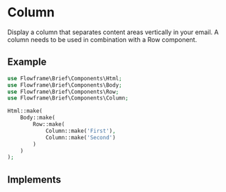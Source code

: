 # Column

Display a column that separates content areas vertically in your email. A column needs to be used in combination with a Row component.

## Example

```php
use Flowframe\Brief\Components\Html;
use Flowframe\Brief\Components\Body;
use Flowframe\Brief\Components\Row;
use Flowframe\Brief\Components\Column;

Html::make(
    Body::make(
        Row::make(
            Column::make('First'),
            Column::make('Second')
        )
    )
);
```

## Implements

<!-- @include: @/snippets/styles-interface.md -->

<!-- @include: @/snippets/component-interface.md -->
